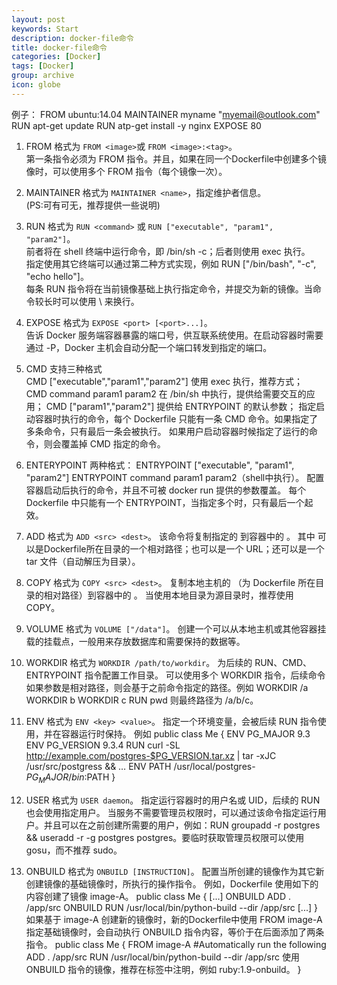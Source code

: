 ```yaml
---
layout: post
keywords: Start
description: docker-file命令
title: docker-file命令
categories: [Docker]
tags: [Docker]
group: archive
icon: globe
---
```



例子：
FROM ubuntu:14.04
MAINTAINER myname "myemail@outlook.com"
RUN apt-get update
RUN atp-get install -y nginx
EXPOSE 80

1. FROM
格式为 `FROM <image>`或 `FROM <image>:<tag>`。<br>
第一条指令必须为 FROM 指令。并且，如果在同一个Dockerfile中创建多个镜像时，可以使用多个 FROM 指令（每个镜像一次）。

2. MAINTAINER
格式为 `MAINTAINER <name>`，指定维护者信息。<br>
(PS:可有可无，推荐提供一些说明)

3. RUN
格式为 `RUN <command>` 或 `RUN ["executable", "param1", "param2"]`。<br>
前者将在 shell 终端中运行命令，即 /bin/sh -c；后者则使用 exec 执行。<br >
指定使用其它终端可以通过第二种方式实现，例如 RUN ["/bin/bash", "-c", "echo hello"]。<br>
每条 RUN 指令将在当前镜像基础上执行指定命令，并提交为新的镜像。当命令较长时可以使用 \ 来换行。

4. EXPOSE
格式为 `EXPOSE <port> [<port>...]`。<br>
告诉 Docker 服务端容器暴露的端口号，供互联系统使用。在启动容器时需要通过 -P，Docker 主机会自动分配一个端口转发到指定的端口。

5. CMD
支持三种格式<br>
CMD ["executable","param1","param2"] 使用 exec 执行，推荐方式；<br>
CMD command param1 param2 在 /bin/sh 中执行，提供给需要交互的应用；
CMD ["param1","param2"] 提供给 ENTRYPOINT 的默认参数；
指定启动容器时执行的命令，每个 Dockerfile 只能有一条 CMD 命令。如果指定了多条命令，只有最后一条会被执行。
如果用户启动容器时候指定了运行的命令，则会覆盖掉 CMD 指定的命令。

6. ENTERYPOINT
两种格式：
ENTRYPOINT ["executable", "param1", "param2"]
ENTRYPOINT command param1 param2（shell中执行）。
配置容器启动后执行的命令，并且不可被 docker run 提供的参数覆盖。
每个 Dockerfile 中只能有一个 ENTRYPOINT，当指定多个时，只有最后一个起效。


7. ADD
格式为 `ADD <src> <dest>`。
该命令将复制指定的 <src> 到容器中的 <dest>。 其中 <src> 可以是Dockerfile所在目录的一个相对路径；也可以是一个 URL；还可以是一个 tar 文件（自动解压为目录）。


8. COPY
格式为 `COPY <src> <dest>`。
复制本地主机的 <src>（为 Dockerfile 所在目录的相对路径）到容器中的 <dest>。
当使用本地目录为源目录时，推荐使用 COPY。

9. VOLUME
格式为 `VOLUME ["/data"]`。
创建一个可以从本地主机或其他容器挂载的挂载点，一般用来存放数据库和需要保持的数据等。

10. WORKDIR
格式为 `WORKDIR /path/to/workdir`。
为后续的 RUN、CMD、ENTRYPOINT 指令配置工作目录。
可以使用多个 WORKDIR 指令，后续命令如果参数是相对路径，则会基于之前命令指定的路径。例如
WORKDIR /a
WORKDIR b
WORKDIR c
RUN pwd
则最终路径为 /a/b/c。

11. ENV
格式为 `ENV <key> <value>`。 指定一个环境变量，会被后续 RUN 指令使用，并在容器运行时保持。
例如
public class Me {
    ENV PG_MAJOR 9.3
    ENV PG_VERSION 9.3.4
    RUN curl -SL http://example.com/postgres-$PG_VERSION.tar.xz | tar -xJC /usr/src/postgress && …
    ENV PATH /usr/local/postgres-$PG_MAJOR/bin:$PATH
}

12. USER
格式为 `USER daemon`。
指定运行容器时的用户名或 UID，后续的 RUN 也会使用指定用户。
当服务不需要管理员权限时，可以通过该命令指定运行用户。并且可以在之前创建所需要的用户，例如：RUN groupadd -r postgres && useradd -r -g postgres postgres。要临时获取管理员权限可以使用 gosu，而不推荐 sudo。

13. ONBUILD
格式为 `ONBUILD [INSTRUCTION]`。
配置当所创建的镜像作为其它新创建镜像的基础镜像时，所执行的操作指令。
例如，Dockerfile 使用如下的内容创建了镜像 image-A。
public class Me {
    [...]
    ONBUILD ADD . /app/src
    ONBUILD RUN /usr/local/bin/python-build --dir /app/src
    [...]
}
如果基于 image-A 创建新的镜像时，新的Dockerfile中使用 FROM image-A指定基础镜像时，会自动执行 ONBUILD 指令内容，等价于在后面添加了两条指令。
public class Me {
    FROM image-A
    #Automatically run the following
    ADD . /app/src
    RUN /usr/local/bin/python-build --dir /app/src
    使用 ONBUILD 指令的镜像，推荐在标签中注明，例如 ruby:1.9-onbuild。
}